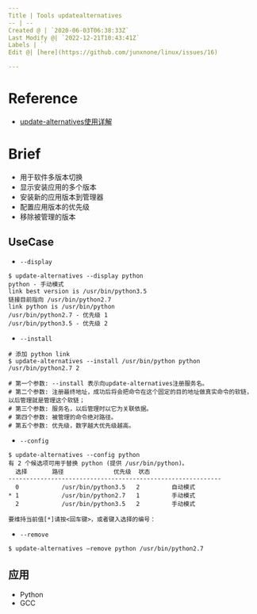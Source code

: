 ```yaml
---
Title | Tools updatealternatives
-- | --
Created @ | `2020-06-03T06:38:33Z`
Last Modify @| `2022-12-21T10:43:41Z`
Labels | ``
Edit @| [here](https://github.com/junxnone/linux/issues/16)

---
```

# Reference
- [update-alternatives使用详解](https://www.jianshu.com/p/4d27fa2dce86)

# Brief
-  用于软件多版本切换
  - 显示安装应用的多个版本
  - 安装新的应用版本到管理器
  - 配置应用版本的优先级
  - 移除被管理的版本

## UseCase

- `--display`

```
$ update-alternatives --display python 
python - 手动模式
link best version is /usr/bin/python3.5
链接目前指向 /usr/bin/python2.7
link python is /usr/bin/python
/usr/bin/python2.7 - 优先级 1
/usr/bin/python3.5 - 优先级 2
```

- `--install`

```
# 添加 python link
$ update-alternatives --install /usr/bin/python python /usr/bin/python2.7 2

# 第一个参数: --install 表示向update-alternatives注册服务名。
# 第二个参数: 注册最终地址，成功后将会把命令在这个固定的目的地址做真实命令的软链，以后管理就是管理这个软链；
# 第三个参数: 服务名，以后管理时以它为关联依据。
# 第四个参数: 被管理的命令绝对路径。
# 第五个参数: 优先级，数字越大优先级越高。
```

- `--config`

```
$ update-alternatives --config python    
有 2 个候选项可用于替换 python (提供 /usr/bin/python)。
  选择       路径              优先级  状态
------------------------------------------------------------
  0            /usr/bin/python3.5   2         自动模式
* 1            /usr/bin/python2.7   1         手动模式
  2            /usr/bin/python3.5   2         手动模式

要维持当前值[*]请按<回车键>，或者键入选择的编号：
```

- `--remove`

```
$ update-alternatives –remove python /usr/bin/python2.7
```

## 应用

- Python
- GCC

